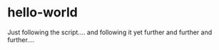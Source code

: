 # hello-world
Just following the script....
and following it yet further
                         and further
                             and further....

